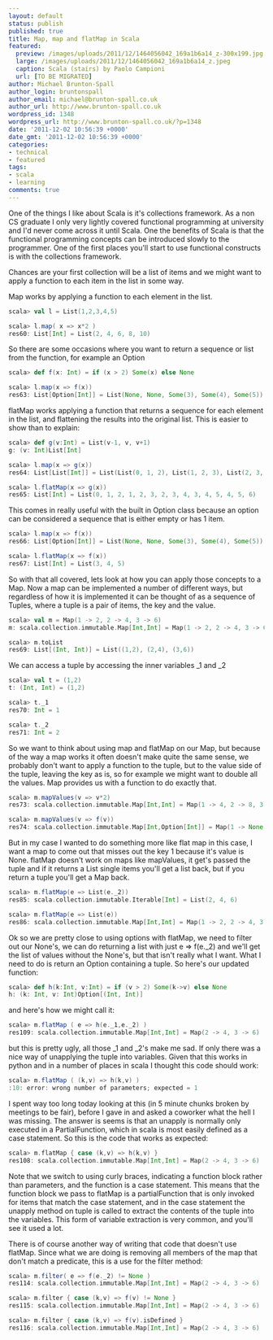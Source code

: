 ```yaml
---
layout: default
status: publish
published: true
title: Map, map and flatMap in Scala
featured:
  preview: /images/uploads/2011/12/1464056042_169a1b6a14_z-300x199.jpg
  large: /images/uploads/2011/12/1464056042_169a1b6a14_z.jpeg
  caption: Scala (stairs) by Paolo Campioni
  url: [TO BE MIGRATED]
author: Michael Brunton-Spall
author_login: bruntonspall
author_email: michael@brunton-spall.co.uk
author_url: http://www.brunton-spall.co.uk
wordpress_id: 1348
wordpress_url: http://www.brunton-spall.co.uk/?p=1348
date: '2011-12-02 10:56:39 +0000'
date_gmt: '2011-12-02 10:56:39 +0000'
categories:
- technical
- featured
tags:
- scala
- learning
comments: true
---
```

One of the things I like about Scala is it's collections framework. As a non CS graduate I only very lightly covered functional programming at university and I'd never come across it until Scala. One the benefits of Scala is that the functional programming concepts can be introduced slowly to the programmer. One of the first places you'll start to use functional constructs is with the collections framework.

Chances are your first collection will be a list of items and we might want to apply a function to each item in the list in some way.

<!--more-->

Map works by applying a function to each element in the list.

``` scala
scala> val l = List(1,2,3,4,5)

scala> l.map( x => x*2 )
res60: List[Int] = List(2, 4, 6, 8, 10)
```
So there are some occasions where you want to return a sequence or list from the function, for example an Option

``` scala
scala> def f(x: Int) = if (x > 2) Some(x) else None

scala> l.map(x => f(x))
res63: List[Option[Int]] = List(None, None, Some(3), Some(4), Some(5))
```
flatMap works applying a function that returns a sequence for each element in the list, and flattening the results into the original list. This is easier to show than to explain:

``` scala
scala> def g(v:Int) = List(v-1, v, v+1)
g: (v: Int)List[Int]

scala> l.map(x => g(x))
res64: List[List[Int]] = List(List(0, 1, 2), List(1, 2, 3), List(2, 3, 4), List(3, 4, 5), List(4, 5, 6))

scala> l.flatMap(x => g(x))
res65: List[Int] = List(0, 1, 2, 1, 2, 3, 2, 3, 4, 3, 4, 5, 4, 5, 6)
```
This comes in really useful with the built in Option class because an option can be considered a sequence that is either empty or has 1 item.

``` scala
scala> l.map(x => f(x))
res66: List[Option[Int]] = List(None, None, Some(3), Some(4), Some(5))

scala> l.flatMap(x => f(x))
res67: List[Int] = List(3, 4, 5)
```
So with that all covered, lets look at how you can apply those concepts to a Map. Now a map can be implemented a number of different ways, but regardless of how it is implemented it can be thought of as a sequence of Tuples, where a tuple is a pair of items, the key and the value.

``` scala
scala> val m = Map(1 -> 2, 2 -> 4, 3 -> 6)
m: scala.collection.immutable.Map[Int,Int] = Map(1 -> 2, 2 -> 4, 3 -> 6)

scala> m.toList
res69: List[(Int, Int)] = List((1,2), (2,4), (3,6))
```
We can access a tuple by accessing the inner variables _1 and _2

``` scala
scala> val t = (1,2)
t: (Int, Int) = (1,2)

scala> t._1
res70: Int = 1

scala> t._2
res71: Int = 2
```
So we want to think about using map and flatMap on our Map, but because of the way a map works it often doesn't make quite the same sense, we probably don't want to apply a function to the tuple, but to the value side of the tuple, leaving the key as is, so for example we might want to double all the values. Map provides us with a function to do exactly that.

``` scala
scala> m.mapValues(v => v*2)
res73: scala.collection.immutable.Map[Int,Int] = Map(1 -> 4, 2 -> 8, 3 -> 12)

scala> m.mapValues(v => f(v))
res74: scala.collection.immutable.Map[Int,Option[Int]] = Map(1 -> None, 2 -> Some(4), 3 -> Some(6))
```
But in my case I wanted to do something more like flat map in this case, I want a map to come out that misses out the key 1 because it's value is None. flatMap doesn't work on maps like mapValues, it get's passed the tuple and if it returns a List single items you'll get a list back, but if you return a tuple you'll get a Map back.

``` scala
scala> m.flatMap(e => List(e._2))
res85: scala.collection.immutable.Iterable[Int] = List(2, 4, 6)

scala> m.flatMap(e => List(e))
res86: scala.collection.immutable.Map[Int,Int] = Map(1 -> 2, 2 -> 4, 3 -> 6)
```
Ok so we are pretty close to using options with flatMap, we need to filter out our None's, we can do returning a list with just e => f(e._2) and we'll get the list of values without the None's, but that isn't really what I want. What I need to do is return an Option containing a tuple. So here's our updated function:

``` scala
scala> def h(k:Int, v:Int) = if (v > 2) Some(k->v) else None
h: (k: Int, v: Int)Option[(Int, Int)]
```
and here's how we might call it:

``` scala
scala> m.flatMap ( e => h(e._1,e._2) )
res109: scala.collection.immutable.Map[Int,Int] = Map(2 -> 4, 3 -> 6)
```
but this is pretty ugly, all those _1 and _2's make me sad. If only there was a nice way of unapplying the tuple into variables. Given that this works in python and in a number of places in scala I thought this code should work:

``` scala
scala> m.flatMap ( (k,v) => h(k,v) )
:10: error: wrong number of parameters; expected = 1
```
I spent way too long today looking at this (in 5 minute chunks broken by meetings to be fair), before I gave in and asked a coworker what the hell I was missing. The answer is seems is that an unapply is normally only executed in a PartialFunction, which in scala is most easily defined as a case statement. So this is the code that works as expected:

``` scala
scala> m.flatMap { case (k,v) => h(k,v) }
res108: scala.collection.immutable.Map[Int,Int] = Map(2 -> 4, 3 -> 6)
```
Note that we switch to using curly braces, indicating a function block rather than parameters, and the function is a case statement. This means that the function block we pass to flatMap is a partialFunction that is only invoked for items that match the case statement, and in the case statement the unapply method on tuple is called to extract the contents of the tuple into the variables. This form of variable extraction is very common, and you'll see it used a lot.

There is of course another way of writing that code that doesn't use flatMap. Since what we are doing is removing all members of the map that don't match a predicate, this is a use for the filter method:

``` scala
scala> m.filter( e => f(e._2) != None )
res114: scala.collection.immutable.Map[Int,Int] = Map(2 -> 4, 3 -> 6)

scala> m.filter { case (k,v) => f(v) != None }
res115: scala.collection.immutable.Map[Int,Int] = Map(2 -> 4, 3 -> 6)

scala> m.filter { case (k,v) => f(v).isDefined }
res116: scala.collection.immutable.Map[Int,Int] = Map(2 -> 4, 3 -> 6)
```
